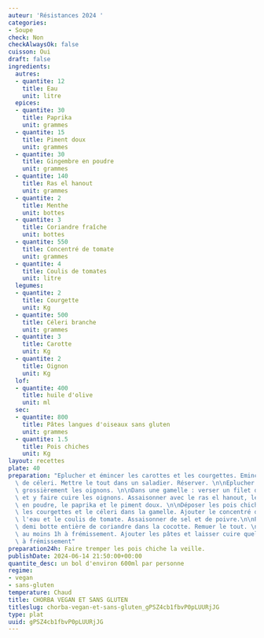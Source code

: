 ```yaml
---
auteur: 'Résistances 2024 '
categories:
- Soupe
check: Non
checkAlwaysOk: false
cuisson: Oui
draft: false
ingredients:
  autres:
  - quantite: 12
    title: Eau
    unit: litre
  epices:
  - quantite: 30
    title: Paprika
    unit: grammes
  - quantite: 15
    title: Piment doux
    unit: grammes
  - quantite: 30
    title: Gingembre en poudre
    unit: grammes
  - quantite: 140
    title: Ras el hanout
    unit: grammes
  - quantite: 2
    title: Menthe
    unit: bottes
  - quantite: 3
    title: Coriandre fraîche
    unit: bottes
  - quantite: 550
    title: Concentré de tomate
    unit: grammes
  - quantite: 4
    title: Coulis de tomates
    unit: litre
  legumes:
  - quantite: 2
    title: Courgette
    unit: Kg
  - quantite: 500
    title: Céleri branche
    unit: grammes
  - quantite: 3
    title: Carotte
    unit: Kg
  - quantite: 2
    title: Oignon
    unit: Kg
  lof:
  - quantite: 400
    title: huile d'olive
    unit: ml
  sec:
  - quantite: 800
    title: Pâtes langues d'oiseaux sans gluten
    unit: grammes
  - quantite: 1.5
    title: Pois chiches
    unit: Kg
layout: recettes
plate: 40
preparation: "Eplucher et émincer les carottes et les courgettes. Emincer une branche\
  \ de céleri. Mettre le tout dans un saladier. Réserver. \n\nEplucher et émincer\
  \ grossièrement les oignons. \n\nDans une gamelle : verser un filet d'huile d'olive\
  \ et y faire cuire les oignons. Assaisonner avec le ras el hanout, le gingembre\
  \ en poudre, le paprika et le piment doux. \n\nDéposer les pois chiche, carottes,\
  \ les courgettes et le céleri dans la gamelle. Ajouter le concentré de tomates,\
  \ l'eau et le coulis de tomate. Assaisonner de sel et de poivre.\n\nPlonger une\
  \ demi botte entière de coriandre dans la cocotte. Remuer le tout. \n\nLaisser cuire\
  \ au moins 1h à frémissement. Ajouter les pâtes et laisser cuire quelques minutes\
  \ à frémissement"
preparation24h: Faire tremper les pois chiche la veille.
publishDate: 2024-06-14 21:50:00+00:00
quantite_desc: un bol d'environ 600ml par personne
regime:
- vegan
- sans-gluten
temperature: Chaud
title: CHORBA VEGAN ET SANS GLUTEN
titleslug: chorba-vegan-et-sans-gluten_gPSZ4cb1fbvP0pLUURjJG
type: plat
uuid: gPSZ4cb1fbvP0pLUURjJG
---
```

